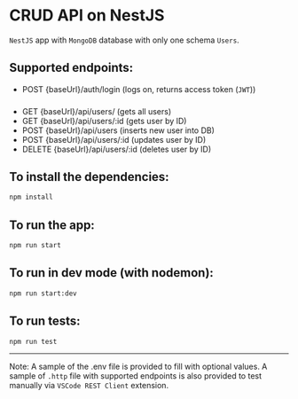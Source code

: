 # CRUD API on NestJS

`NestJS` app with `MongoDB` database with only one schema `Users`.

## Supported endpoints:
* POST {baseUrl}/auth/login (logs on, returns access token (`JWT`))
###
* GET {baseUrl}/api/users/ (gets all users)
* GET {baseUrl}/api/users/:id (gets user by ID)
* POST {baseUrl}/api/users (inserts new user into DB)
* POST {baseUrl}/api/users/:id (updates user by ID)
* DELETE {baseUrl}/api/users/:id (deletes user by ID)

## To install the dependencies:
```sh
npm install
```

## To run the app:
```sh
npm run start
```

## To run in dev mode (with nodemon):
```sh
npm run start:dev
```

## To run tests:
```sh
npm run test
```

___
Note: A sample of the .env file is provided to fill with optional values. A sample of `.http` file with supported endpoints is also provided to test manually via `VSCode REST Client` extension.

